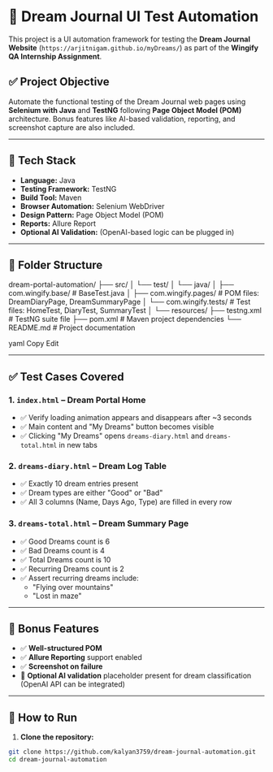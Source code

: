 # 🧪 Dream Journal UI Test Automation

This project is a UI automation framework for testing the **Dream Journal Website** (`https://arjitnigam.github.io/myDreams/`) as part of the **Wingify QA Internship Assignment**.

## ✅ Project Objective

Automate the functional testing of the Dream Journal web pages using **Selenium with Java** and **TestNG** following **Page Object Model (POM)** architecture. Bonus features like AI-based validation, reporting, and screenshot capture are also included.

---

## 🔧 Tech Stack

- **Language:** Java  
- **Testing Framework:** TestNG  
- **Build Tool:** Maven  
- **Browser Automation:** Selenium WebDriver  
- **Design Pattern:** Page Object Model (POM)  
- **Reports:** Allure Report  
- **Optional AI Validation:** (OpenAI-based logic can be plugged in)  

---

## 📁 Folder Structure

dream-portal-automation/
├── src/
│ └── test/
│ └── java/
│ ├── com.wingify.base/ # BaseTest.java
│ ├── com.wingify.pages/ # POM files: DreamDiaryPage, DreamSummaryPage
│ └── com.wingify.tests/ # Test files: HomeTest, DiaryTest, SummaryTest
│ └── resources/
├── testng.xml # TestNG suite file
├── pom.xml # Maven project dependencies
└── README.md # Project documentation

yaml
Copy
Edit

---

## ✅ Test Cases Covered

### 1. `index.html` – Dream Portal Home
- ✅ Verify loading animation appears and disappears after ~3 seconds
- ✅ Main content and "My Dreams" button becomes visible
- ✅ Clicking "My Dreams" opens `dreams-diary.html` and `dreams-total.html` in new tabs

### 2. `dreams-diary.html` – Dream Log Table
- ✅ Exactly 10 dream entries present
- ✅ Dream types are either "Good" or "Bad"
- ✅ All 3 columns (Name, Days Ago, Type) are filled in every row

### 3. `dreams-total.html` – Dream Summary Page
- ✅ Good Dreams count is 6  
- ✅ Bad Dreams count is 4  
- ✅ Total Dreams count is 10  
- ✅ Recurring Dreams count is 2  
- ✅ Assert recurring dreams include:
  - "Flying over mountains"
  - "Lost in maze"

---

## 🎯 Bonus Features

- ✅ **Well-structured POM**
- ✅ **Allure Reporting** support enabled
- ✅ **Screenshot on failure**
- 🔄 **Optional AI validation** placeholder present for dream classification (OpenAI API can be integrated)

---

## 🧪 How to Run

1. **Clone the repository:**
```bash
git clone https://github.com/kalyan3759/dream-journal-automation.git
cd dream-journal-automation